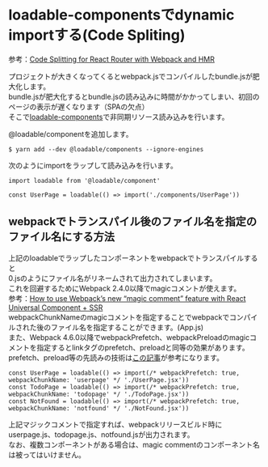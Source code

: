 # loadable-componentsでdynamic importする(Code Spliting)
参考：[Code Splitting for React Router with Webpack and HMR](https://hackernoon.com/code-splitting-for-react-router-with-webpack-and-hmr-bb509968e86f)  


プロジェクトが大きくなってくるとwebpack.jsでコンパイルしたbundle.jsが肥大化します。  
bundle.jsが肥大化するとbundle.jsの読み込みに時間がかかってしまい、初回のページの表示が遅くなります（SPAの欠点）  
そこで[loadable-components](https://github.com/smooth-code/loadable-components)で非同期リソース読み込みを行います。  
  
@loadable/componentを追加します。  

```
$ yarn add --dev @loadable/components --ignore-engines
```

次のようにimportをラップして読み込みを行います。

```
import loadable from '@loadable/component'

const UserPage = loadable(() => import('./components/UserPage'))
```

## webpackでトランスパイル後のファイル名を指定のファイル名にする方法
上記のloadableでラップしたコンポーネントをwebpackでトランスパイルすると  
0.jsのようにファイル名がリネームされて出力されてしまいます。  
これを回避するためにWebpack 2.4.0以降でmagicコメントが使えます。  
参考：[How to use Webpack’s new “magic comment” feature with React Universal Component + SSR](https://medium.com/faceyspacey/how-to-use-webpacks-new-magic-comment-feature-with-react-universal-component-ssr-a38fd3e296a)  
webpackChunkNameのmagicコメントを指定することでwebpackでコンパイルされた後のファイル名を指定することができます。(App.js)  
また、Webpack 4.6.0以降でwebpackPrefetch、webpackPreloadのmagicコメントを指定するとlinkタグのprefetch、preloadと同等の効果があります。  
prefetch、preload等の先読みの技術は[この記事](https://webtan.impress.co.jp/e/2017/02/20/24816)が参考になります。  

```
const UserPage = loadable(() => import(/* webpackPrefetch: true, webpackChunkName: 'userpage' */ './UserPage.jsx'))
const TodoPage = loadable(() => import(/* webpackPrefetch: true, webpackChunkName: 'todopage' */ './TodoPage.jsx'))
const NotFound = loadable(() => import(/* webpackPrefetch: true, webpackChunkName: 'notfound' */ './NotFound.jsx'))
```

上記マジックコメントで指定すれば、webpackリリースビルド時に  
userpage.js、todopage.js、notfound.jsが出力されます。  
なお、複数コンポーネントがある場合は、magic commentのコンポーネント名は被ってはいけません。  

